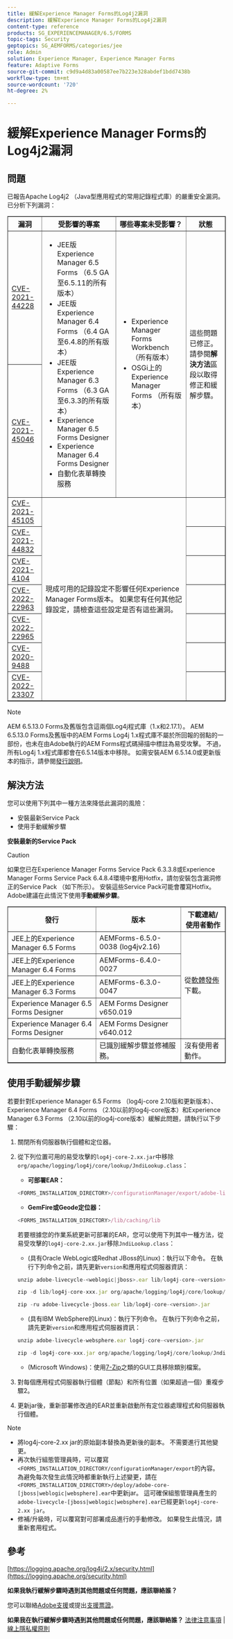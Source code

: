 ```yaml
---
title: 緩解Experience Manager Forms的Log4j2漏洞
description: 緩解Experience Manager Forms的Log4j2漏洞
content-type: reference
products: SG_EXPERIENCEMANAGER/6.5/FORMS
topic-tags: Security
geptopics: SG_AEMFORMS/categories/jee
role: Admin
solution: Experience Manager, Experience Manager Forms
feature: Adaptive Forms
source-git-commit: c9d9a4d83a00587ee7b223e328abdef1bdd7438b
workflow-type: tm+mt
source-wordcount: '720'
ht-degree: 2%

---
```


# 緩解Experience Manager Forms的Log4j2漏洞

## 問題

已報告Apache Log4j2 （Java型應用程式的常用記錄程式庫）的嚴重安全漏洞。 已分析下列漏洞：

<table border="1">
  <tr>
    <th>漏洞</th>
    <th>受影響的專案</th>
    <th>哪些專案未受影響？</th>
    <th>狀態</th>
  </tr>
  <tr>
    <td><a href="https://cve.mitre.org/cgi-bin/cvename.cgi?name=2021-44228">CVE-2021-44228</a></td>
    <td rowspan="2">
      <ul>
        <li>JEE版Experience Manager 6.5 Forms （6.5 GA至6.5.11的所有版本）</li>
        <li>JEE版Experience Manager 6.4 Forms （6.4 GA至6.4.8的所有版本）</li>
        <li>JEE版Experience Manager 6.3 Forms （6.3 GA至6.3.3的所有版本）</li>
        <li>Experience Manager 6.5 Forms Designer</li>
        <li>Experience Manager 6.4 Forms Designer</li>
        <li>自動化表單轉換服務</li>
      </ul>
    </td>
    <td rowspan="2">
      <ul>
        <li>Experience Manager Forms Workbench （所有版本）</li>
        <li>OSGi上的Experience Manager Forms （所有版本）</li>
      </ul>
    </td>
    <td rowspan="2">
      這些問題已修正。 請參閱<strong>解決方法</strong>區段以取得修正和緩解步驟。
    </td>
  </tr>
  <tr>
    <td><a href="https://cve.mitre.org/cgi-bin/cvename.cgi?name=2021-45046">CVE-2021-45046</a></td>
  </tr>
  <tr>
    <td><a href="https://cve.mitre.org/cgi-bin/cvename.cgi?name=CVE-2021-45105">CVE-2021-45105</a></td>
    <td rowspan="9" colspan="2">
      現成可用的記錄設定不影響任何Experience Manager Forms版本。 如果您有任何其他記錄設定，請檢查這些設定是否有這些漏洞。
    </td>
  </tr>
  <tr><td><a href="https://cve.mitre.org/cgi-bin/cvename.cgi?name=2021-44832">CVE-2021-44832</a></td><td></td></tr>
  <tr><td><a href="https://cve.mitre.org/cgi-bin/cvename.cgi?name=2021-4104">CVE-2021-4104</a></td><td></td></tr>
  <tr><td><a href="https://cve.mitre.org/cgi-bin/cvename.cgi?name=CVE-2022-22963">CVE-2022-22963</a></td><td></td></tr>
  <tr><td><a href="https://cve.mitre.org/cgi-bin/cvename.cgi?name=CVE-2022-22965">CVE-2022-22965</a></td><td></td></tr>
  <tr><td><a href="https://cve.mitre.org/cgi-bin/cvename.cgi?name=CVE-2020-9488">CVE-2020-9488</a></td><td></td></tr>
  <tr><td><a href="https://cve.mitre.org/cgi-bin/cvename.cgi?name=CVE-2022-23302">CVE-2022-23307</a></td><td></td></tr>
</table>

>[!NOTE]
> 
> AEM 6.5.13.0 Forms及舊版包含這兩個Log4j程式庫（1.x和2.17.1）。 AEM 6.5.13.0 Forms及舊版中的AEM Forms Log4j 1.x程式庫不屬於所回報的弱點的一部份，也未在由Adobe執行的AEM Forms程式碼掃描中標註為易受攻擊。 不過，所有Log4j 1.x程式庫都會在6.5.14版本中移除。 如需安裝AEM 6.5.14.0或更新版本的指示，請參閱[發行說明](https://experienceleague.adobe.com/zh-hant/docs/experience-manager-65/content/release-notes/release-notes)。

## 解決方法

您可以使用下列其中一種方法來降低此漏洞的風險：

* 安裝最新Service Pack
* 使用手動緩解步驟

**安裝最新的Service Pack**

>[!CAUTION]
> 
> 如果您已在Experience Manager Forms Service Pack 6.3.3.8或Experience Manager Forms Service Pack 6.4.8.4環境中套用Hotfix，請勿安裝包含漏洞修正的Service Pack （如下所示）。 安裝這些Service Pack可能會覆寫Hotfix。 Adobe建議在此情況下使用&#x200B;**手動緩解步驟**。

<table border="1" cellpadding="8" cellspacing="0">
  <thead>
    <tr>
      <th>發行</th>
      <th>版本</th>
      <th>下載連結/使用者動作</th>
    </tr>
  </thead>
  <tbody>
    <tr>
      <td>JEE上的Experience Manager 6.5 Forms</td>
      <td>AEMForms-6.5.0-0038 (log4jv2.16)</td>
      <td rowspan="5">從<a href="https://auth.services.adobe.com/en_US/index.html?callback=https%3A%2F%2Fims-na1.adobelogin.com%2Fims%2Fadobeid%2Fexc_app%2FAdobeID%2Ftoken%3Fredirect_uri%3Dhttps%253A%252F%252Fexperience.adobe.com%252F%2523old_hash%253Dold_hash%253D%252523%25252Fdownloads%2526from_ims%253Dtrue%253Fclient_id%253Dexc_app%2526api%253Dauthorize%2526scope%253Dab.manage%252Caccount_cluster.read%252Cadditional_info%252Cadditional_info.job_function%252Cadditional_info.projectedProductContext%252Cadditional_info.roles%252CAdobeID%252Cadobeio.appregistry.read%252Cadobeio_api%252Caudiencemanager_api%252Ccreative_cloud%252Cmps%252Copenid%252Corg.read%252Cpps.read%252Cread_organizations%252Cread_pc%252Cread_pc.acp%252Cread_pc.dma_tartan%252Csession%26state%3D%257B%2522jslibver%2522%253A%2522v2-v0.31.0-2-g1e8a8a8%2522%252C%2522nonce%2522%253A%25223811059492261787%2522%257D%26code_challenge_method%3Dplain%26use_ms_for_expiry%3Dtrue&client_id=exc_app&scope=ab.manage%2Caccount_cluster.read%2Cadditional_info%2Cadditional_info.job_function%2Cadditional_info.projectedProductContext%2Cadditional_info.roles%2CAdobeID%2Cadobeio.appregistry.read%2Cadobeio_api%2Caudiencemanager_api%2Ccreative_cloud%2Cmps%2Copenid%2Corg.read%2Cpps.read%2Cread_organizations%2Cread_pc%2Cread_pc.acp%2Cread_pc.dma_tartan%2Csession&state=%7B%22jslibver%22%3A%22v2-v0.31.0-2-g1e8a8a8%22%2C%22nonce%22%3A%223811059492261787%22%7D&relay=2cf36844-ac87-4b40-a6fe-9a06cd0a01b8&locale=en_US&flow_type=token&dctx_id=v%3A2%2Cs%2Cf%2Cb8e64530-b013-11ee-a6c1-e721bdec0171&idp_flow_type=login&response_type=token&profile_filter=%7B%22findFirst%22%3Atrue%2C+%22fallbackToAA%22%3Atrue%2C+%22preferForwardProfile%22%3Atrue%2C+%22searchEntireCluster%22%3Afalse%7D%3B+hasPC%28%22dma_tartan%22%29&code_challenge_method=plain&redirect_uri=https%3A%2F%2Fexperience.adobe.com%2F%23old_hash%3Dold_hash%3D%2523%252Fdownloads%26from_ims%3Dtrue%3Fclient_id%3Dexc_app%26api%3Dauthorize%26scope%3Dab.manage%2Caccount_cluster.read%2Cadditional_info%2Cadditional_info.job_function%2Cadditional_info.projectedProductContext%2Cadditional_info.roles%2CAdobeID%2Cadobeio.appregistry.read%2Cadobeio_api%2Caudiencemanager_api%2Ccreative_cloud%2Cmps%2Copenid%2Corg.read%2Cpps.read%2Cread_organizations%2Cread_pc%2Cread_pc.acp%2Cread_pc.dma_tartan%2Csession&use_ms_for_expiry=true#/">軟體發佈</a>下載。</td>
    </tr>
    <tr>
      <td>JEE上的Experience Manager 6.4 Forms</td>
      <td>AEMForms-6.4.0-0027</td>
    </tr>
    <tr>
      <td>JEE上的Experience Manager 6.3 Forms</td>
      <td>AEMForms-6.3.0-0047</td>
    </tr>
    <tr>
      <td>Experience Manager 6.5 Forms Designer</td>
      <td>AEM Forms Designer v650.019</td>
    </tr>
    <tr>
      <td>Experience Manager 6.4 Forms Designer</td>
      <td>AEM Forms Designer v640.012</td>
    </tr>
    <tr>
      <td>自動化表單轉換服務</td>
      <td>已識別緩解步驟並修補服務。</td>
      <td>沒有使用者動作。</td>
    </tr>
  </tbody>
</table>

## 使用手動緩解步驟

若要針對Experience Manager 6.5 Forms （log4j-core 2.10版和更新版本）、Experience Manager 6.4 Forms （2.10以前的log4j-core版本）和Experience Manager 6.3 Forms （2.10以前的log4j-core版本）緩解此問題，請執行以下步驟：

1. 關閉所有伺服器執行個體和定位器。

1. 從下列位置可用的易受攻擊的`log4j-core-2.xx.jar`中移除`org/apache/logging/log4j/core/lookup/JndiLookup.class`：

   * **可部署EAR：**

   ```javascript
   <FORMS_INSTALLATION_DIRECTORY>/configurationManager/export/adobe-livecycle-[jboss|weblogic|websphere].ear
   ```

   * **GemFire或Geode定位器：**

   ```javascript
   <FORMS_INSTALLATION_DIRECTORY>/lib/caching/lib
   ```

   若要根據您的作業系統更新可部署的EAR，您可以使用下列其中一種方法，從易受攻擊的`log4j-core-2.xx.jar`移除`JndiLookup.class`：

   * (具有Oracle WebLogic或Redhat JBoss的Linux)：執行以下命令。 在執行下列命令之前，請先更新`version`和應用程式伺服器資訊：

   ```javascript
   unzip adobe-livecycle-<weblogic|jboss>.ear lib/log4j-core-<version>.jar
   ```

   ```javascript
   zip -d lib/log4j-core-xxx.jar org/apache/logging/log4j/core/lookup/JndiLookup.  class
   ```

   ```javascript
   zip -ru adobe-livecycle-jboss.ear lib/log4j-core-<version>.jar
   ```

   * (具有IBM WebSphere的Linux)：執行下列命令。 在執行下列命令之前，請先更新`version`和應用程式伺服器資訊：

   ```javascript
   unzip adobe-livecycle-websphere.ear log4j-core-<version>.jar
   ```

   ```javascript
   zip -d log4j-core-xxx.jar org/apache/logging/log4j/core/lookup/JndiLookup.class
   ```

   * (Microsoft Windows)：使用[7-Zip](https://www.7-zip.org/)之類的GUI工具移除類別檔案。
1. 對每個應用程式伺服器執行個體（節點）和所有位置（如果超過一個）重複步驟2。

1. 更新jar後，重新部署修改過的EAR並重新啟動所有定位器處理程式和伺服器執行個體。

>[!NOTE]
> 
> * 將log4j-core-2.xx jar的原始副本替換為更新後的副本。 不需要進行其他變更。
> * 再次執行組態管理員時，可以覆寫`<FORMS_INSTALLATION_DIRECTORY/configurationManager/export`的內容。   為避免每次發生此情況時都重新執行上述變更，請在`<FORMS_INSTALLATION_DIRECTORY>/deploy/adobe-core-[jboss|weblogic|websphere].ear`中更新jar。 這可確保組態管理員產生的`adobe-livecycle-[jboss|weblogic|websphere].ear`已經更新`log4j-core-2.xx jar`。
> * 修補/升級時，可以覆寫對可部署成品進行的手動修改。 如果發生此情況，請重新套用程式。

## 參考

[https://logging.apache.org/log4j/2.x/security.html](https://logging.apache.org/security.html)

**如果我執行緩解步驟時遇到其他問題或任何問題，應該聯絡誰？**

您可以聯絡[Adobe支援](https://experienceleague.adobe.com/zh-hant?lang=en&support-solution=Experience+Manager#support)或提出[支援票證](https://experienceleague.adobe.com/zh-hant/docs/customer-one/using/home#submit-ticket)。

**如果我在執行緩解步驟時遇到其他問題或任何問題，應該聯絡誰？**
[法律注意事項](https://helpx.adobe.com/tw/legal/legal-notices.html)    |    [線上隱私權原則](https://www.adobe.com/tw/privacy.html)